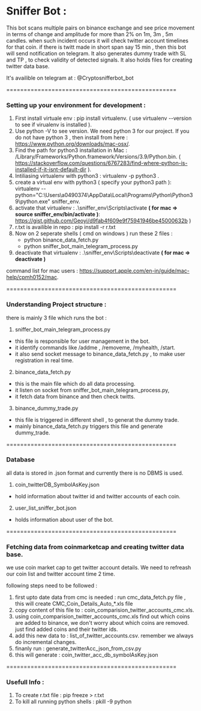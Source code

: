# Sniffer Bot :

This bot scans multiple pairs on binance exchange and see price movement in terms of change and amplitude for more than 2% on 1m, 3m , 5m candles.
when such incident occurs it will check twitter account timelines for that coin.
if there is twitt made in short span say 15 min , then this bot will send notification on telegram.
It also generates dummy trade with SL and TP , to check validity of detected signals.
It also holds files for creating twitter data base.

It's availible on telegram at : @Cryptosnifferbot_bot

=================================================

### Setting up your environment for development :

1. First install virtuale env : pip install virtualenv. ( use virtualenv --version to see if virualenv is installed ).
2. Use python -V to see version. We need python 3 for our project. If you do not have python 3 , then install from here : https://www.python.org/downloads/mac-osx/.
3. Find the path for python3 installation in Mac : /Library/Frameworks/Python.framework/Versions/3.9/Python.bin. ( https://stackoverflow.com/questions/6767283/find-where-python-is-installed-if-it-isnt-default-dir ).
4. Intiliasing virtualenv with python3 : virtualenv -p python3 <desired-path>.
5. create a virtual env with python3 ( specify your python3 path ): virtualenv --python="C:\Users\a0490374\AppData\Local\Programs\Python\Python39\python.exe" sniffer_env.
6. activate that virtualenv : .\sniffer_env\Scripts\activate **( for mac => source sniffer_env/bin/activate )**: https://gist.github.com/Geoyi/d9fab4f609e9f75941946be45000632b )
7. r.txt is availible in repo : pip install -r r.txt
8. Now on 2 seperate shells ( cmd on windows ) run these 2 files :
   - python binance_data_fetch.py
   - python sniffer_bot_main_telegram_process.py
6. deactivate that virtualenv : .\sniffer_env\Scripts\deactivate **( for mac => deactivate )**


command list for mac users : https://support.apple.com/en-in/guide/mac-help/cpmh0152/mac.

=================================================

### Understanding Project structure :

there is mainly 3 file which runs the bot :

1) sniffer_bot_main_telegram_process.py
- this file is responsible for user management in the bot.
- it identify commands like /addme , /removeme, /myhealth, /start.
- it also send socket message to binance_data_fetch.py , to make user registration in real time.

2) binance_data_fetch.py
- this is the main file which do all data processing.
- it listen on socket from sniffer_bot_main_telegram_process.py,
- it fetch data from binance and then check twitts.

3) binance_dummy_trade.py
- this file is triggered in different shell , to generat the dummy trade.
- mainly binance_data_fetch.py triggers this file and generate dummy_trade.

=================================================

### Database

all data is stored in .json format and currently there is no DBMS is used.

1) coin_twitterDB_SymbolAsKey.json
- hold information about twitter id and twitter accounts of each coin.

2) user_list_sniffer_bot.json
- holds information about user of the bot.

=================================================

### Fetching data from coinmarketcap and creating twitter data base.

we use coin market cap to get twitter account details.
We need to refreash our coin list and twitter account time 2 time.

following steps need to be followed :
1) first upto date data from cmc is needed : run cmc_data_fetch.py file , this will create CMC_Coin_Details_Auto_*.xls file
2) copy content of this file to : coin_comparision_twitter_accounts_cmc.xls.
3) using coin_comparision_twitter_accounts_cmc.xls find out which coins are added to binance, we don't worry about which coins are removed. just find added coins and their twitter ids.
4) add this new data to : list_of_twitter_accounts.csv. remember we always do incremental changes.
5) finanly run : generate_twitterAcc_json_from_csv.py
6) this will generate : coin_twitter_acc_db_symbolAsKey.json


=================================================

### Usefull Info :

1) To create r.txt file : pip freeze > r.txt
2) To kill all running python shells : pkill -9 python
